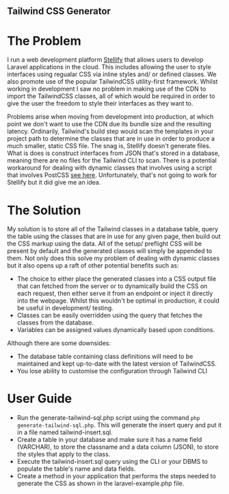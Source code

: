 ## Tailwind CSS Generator

# The Problem

I run a web development platform [Stellify](https://stellisoft.com) that allows users to develop Laravel applications in the cloud. This includes allowing the user to style interfaces using regualar CSS via inline styles and/ or defined classes. We also promote use of the popular TailwindCSS utility-first framework. Whilst working in development I saw no problem in making use of the CDN to import the TailwindCSS classes, all of which would be required in order to give the user the freedom to style their interfaces as they want to. 

Problems arise when moving from development into production, at which point we don't want to use the CDN due its bundle size and the resulting latency. Ordinarily, Tailwind's build step would scan the templates in your project path to determine the classes that are in use in order to produce a much smaller, static CSS file. The snag is, Stellify doesn't generate files. What is does is construct interfaces from JSON that's stored in a database, meaning there are no files for the Tailwind CLI to scan. There is a potential workaround for dealing with dynamic classes that involves using a script that involves PostCSS [see here](https://github.com/tailwindlabs/tailwindcss/discussions/14636#discussioncomment-10895673). Unfortunately, that's not going to work for Stellify but it did give me an idea.

# The Solution

My solution is to store all of the Tailwind classes in a database table, query the table using the classes that are in use for any given page, then build out the CSS markup using the data. All of the setup/ preflight CSS will be present by default and the generated classes will simply be appended to them. Not only does this solve my problem of dealing with dynamic classes but it also opens up a raft of other potential benefits such as:

- The choice to either place the generated classes into a CSS output file that can fetched from the server or to dynamically build the CSS on each request, then either serve it from an endpoint or inject it directly into the webpage. Whilst this wouldn't be optimal in production, it could be useful in development/ testing.
- Classes can be easily overridden using the query that fetches the classes from the database.
- Variables can be assigned values dynamically based upon conditions.

Although there are some downsides:

- The database table containing class definitions will need to be maintained and kept up-to-date with the latest version of TailwindCSS.
- You lose ability to customise the configuration through Tailwind CLI

# User Guide

- Run the generate-tailwind-sql.php script using the command `php generate-tailwind-sql.php`. This will generate the insert query and put it in a file named tailwind-insert.sql.
- Create a table in your database and make sure it has a name field (VARCHAR), to store the classname and a data column (JSON), to store the styles that apply to the class.
- Execute the tailwind-insert.sql query using the CLI or your DBMS to populate the table's name and data fields.
- Create a method in your application that performs the steps needed to generate the CSS as shown in the laravel-example.php file.
